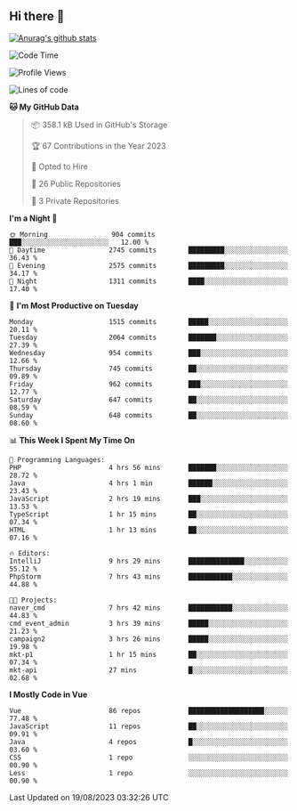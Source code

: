 ## Hi there 👋

[![Anurag's github stats](https://github-readme-stats.vercel.app/api?username=Songwonseok)](https://github.com/anuraghazra/github-readme-stats)



<!--START_SECTION:waka-->
![Code Time](http://img.shields.io/badge/Code%20Time-2%2C461%20hrs%2033%20mins-blue)

![Profile Views](http://img.shields.io/badge/Profile%20Views-0-blue)

![Lines of code](https://img.shields.io/badge/From%20Hello%20World%20I%27ve%20Written-35.0%20million%20lines%20of%20code-blue)

**🐱 My GitHub Data** 

> 📦 358.1 kB Used in GitHub's Storage 
 > 
> 🏆 67 Contributions in the Year 2023
 > 
> 💼 Opted to Hire
 > 
> 📜 26 Public Repositories 
 > 
> 🔑 3 Private Repositories 
 > 
**I'm a Night 🦉** 

```text
🌞 Morning                904 commits         ███░░░░░░░░░░░░░░░░░░░░░░   12.00 % 
🌆 Daytime                2745 commits        █████████░░░░░░░░░░░░░░░░   36.43 % 
🌃 Evening                2575 commits        █████████░░░░░░░░░░░░░░░░   34.17 % 
🌙 Night                  1311 commits        ████░░░░░░░░░░░░░░░░░░░░░   17.40 % 
```
📅 **I'm Most Productive on Tuesday** 

```text
Monday                   1515 commits        █████░░░░░░░░░░░░░░░░░░░░   20.11 % 
Tuesday                  2064 commits        ███████░░░░░░░░░░░░░░░░░░   27.39 % 
Wednesday                954 commits         ███░░░░░░░░░░░░░░░░░░░░░░   12.66 % 
Thursday                 745 commits         ██░░░░░░░░░░░░░░░░░░░░░░░   09.89 % 
Friday                   962 commits         ███░░░░░░░░░░░░░░░░░░░░░░   12.77 % 
Saturday                 647 commits         ██░░░░░░░░░░░░░░░░░░░░░░░   08.59 % 
Sunday                   648 commits         ██░░░░░░░░░░░░░░░░░░░░░░░   08.60 % 
```


📊 **This Week I Spent My Time On** 

```text
💬 Programming Languages: 
PHP                      4 hrs 56 mins       ███████░░░░░░░░░░░░░░░░░░   28.72 % 
Java                     4 hrs 1 min         ██████░░░░░░░░░░░░░░░░░░░   23.43 % 
JavaScript               2 hrs 19 mins       ███░░░░░░░░░░░░░░░░░░░░░░   13.53 % 
TypeScript               1 hr 15 mins        ██░░░░░░░░░░░░░░░░░░░░░░░   07.34 % 
HTML                     1 hr 13 mins        ██░░░░░░░░░░░░░░░░░░░░░░░   07.16 % 

🔥 Editors: 
IntelliJ                 9 hrs 29 mins       ██████████████░░░░░░░░░░░   55.12 % 
PhpStorm                 7 hrs 43 mins       ███████████░░░░░░░░░░░░░░   44.88 % 

🐱‍💻 Projects: 
naver_cmd                7 hrs 42 mins       ███████████░░░░░░░░░░░░░░   44.83 % 
cmd_event_admin          3 hrs 39 mins       █████░░░░░░░░░░░░░░░░░░░░   21.23 % 
campaign2                3 hrs 26 mins       █████░░░░░░░░░░░░░░░░░░░░   19.98 % 
mkt-p1                   1 hr 15 mins        ██░░░░░░░░░░░░░░░░░░░░░░░   07.34 % 
mkt-api                  27 mins             █░░░░░░░░░░░░░░░░░░░░░░░░   02.68 % 
```

**I Mostly Code in Vue** 

```text
Vue                      86 repos            ███████████████████░░░░░░   77.48 % 
JavaScript               11 repos            ██░░░░░░░░░░░░░░░░░░░░░░░   09.91 % 
Java                     4 repos             █░░░░░░░░░░░░░░░░░░░░░░░░   03.60 % 
CSS                      1 repo              ░░░░░░░░░░░░░░░░░░░░░░░░░   00.90 % 
Less                     1 repo              ░░░░░░░░░░░░░░░░░░░░░░░░░   00.90 % 
```




 Last Updated on 19/08/2023 03:32:26 UTC
<!--END_SECTION:waka-->
